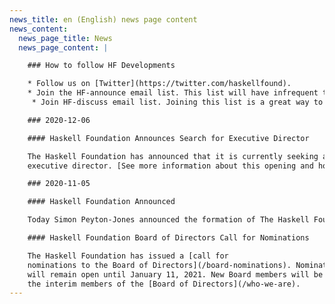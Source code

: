 ```yaml
---
news_title: en (English) news page content
news_content:
  news_page_title: News
  news_page_content: |

    ### How to follow HF Developments

    * Follow us on [Twitter](https://twitter.com/haskellfound).
    * Join the HF-announce email list. This list will have infrequent traffic announcing major news from the Haskell Foundation. It is expected that all messages will come from HF or its designees. Subscribe [here](https://mail.haskell.org/cgi-bin/mailman/listinfo/hf-announce) and view the archives [here](https://mail.haskell.org/pipermail/hf-announce/).
     * Join HF-discuss email list. Joining this list is a great way to discuss and participate. All participation is expected to conform to the [Guidelines for Respectful Communication](/guidelines-for-respectful-communication). Subscribe: [here](https://mail.haskell.org/cgi-bin/mailman/listinfo/hf-discuss) and view the archives [here](https://mail.haskell.org/pipermail/hf-discuss/).

    ### 2020-12-06

    #### Haskell Foundation Announces Search for Executive Director

    The Haskell Foundation has announced that it is currently seeking an
    executive director. [See more information about this opening and how to apply](/ed-job-description).

    ### 2020-11-05

    #### Haskell Foundation Announced

    Today Simon Peyton-Jones announced the formation of The Haskell Foundation, a non-profit organization focused on increasing adoption of the Haskell programming language. Watch the announcement [here](https://youtu.be/MEmRarBL9kw).

    #### Haskell Foundation Board of Directors Call for Nominations

    The Haskell Foundation has issued a [call for
    nominations to the Board of Directors](/board-nominations). Nominations
    will remain open until January 11, 2021. New Board members will be selected by
    the interim members of the [Board of Directors](/who-we-are).
---
```

